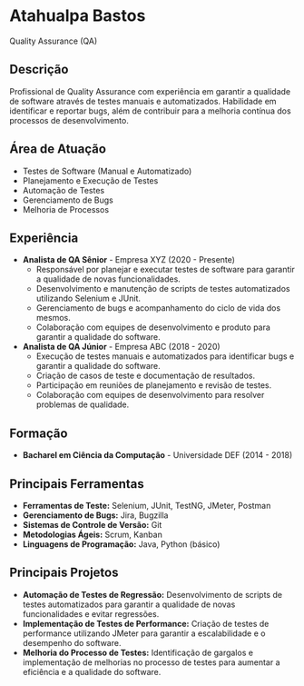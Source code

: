 # Atahualpa Bastos

Quality Assurance (QA)

## Descrição

Profissional de Quality Assurance com experiência em garantir a qualidade de software através de testes manuais e automatizados. Habilidade em identificar e reportar bugs, além de contribuir para a melhoria contínua dos processos de desenvolvimento.

## Área de Atuação

- Testes de Software (Manual e Automatizado)
- Planejamento e Execução de Testes
- Automação de Testes
- Gerenciamento de Bugs
- Melhoria de Processos

## Experiência

- **Analista de QA Sênior** - Empresa XYZ (2020 - Presente)
  - Responsável por planejar e executar testes de software para garantir a qualidade de novas funcionalidades.
  - Desenvolvimento e manutenção de scripts de testes automatizados utilizando Selenium e JUnit.
  - Gerenciamento de bugs e acompanhamento do ciclo de vida dos mesmos.
  - Colaboração com equipes de desenvolvimento e produto para garantir a qualidade do software.
- **Analista de QA Júnior** - Empresa ABC (2018 - 2020)
  - Execução de testes manuais e automatizados para identificar bugs e garantir a qualidade do software.
  - Criação de casos de teste e documentação de resultados.
  - Participação em reuniões de planejamento e revisão de testes.
  - Colaboração com equipes de desenvolvimento para resolver problemas de qualidade.

## Formação

- **Bacharel em Ciência da Computação** - Universidade DEF (2014 - 2018)

## Principais Ferramentas

- **Ferramentas de Teste:** Selenium, JUnit, TestNG, JMeter, Postman
- **Gerenciamento de Bugs:** Jira, Bugzilla
- **Sistemas de Controle de Versão:** Git
- **Metodologias Ágeis:** Scrum, Kanban
- **Linguagens de Programação:** Java, Python (básico)

## Principais Projetos

- **Automação de Testes de Regressão:** Desenvolvimento de scripts de testes automatizados para garantir a qualidade de novas funcionalidades e evitar regressões.
- **Implementação de Testes de Performance:** Criação de testes de performance utilizando JMeter para garantir a escalabilidade e o desempenho do software.
- **Melhoria do Processo de Testes:** Identificação de gargalos e implementação de melhorias no processo de testes para aumentar a eficiência e a qualidade do software.
